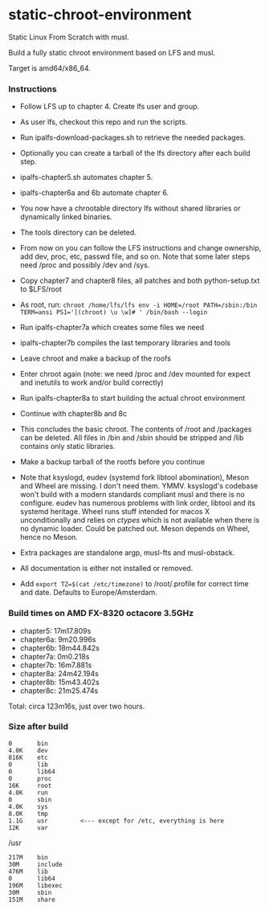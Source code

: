 # static-chroot-environment

Static Linux From Scratch with musl.  

Build a fully static chroot environment based on LFS and musl.  

Target is amd64/x86_64.  

### Instructions

* Follow LFS up to chapter 4. Create lfs user and group.
* As user lfs, checkout this repo and run the scripts.
* Run ipalfs-download-packages.sh to retrieve the needed packages.
* Optionally you can create a tarball of the lfs directory after each build step.
* ipalfs-chapter5.sh automates chapter 5.
* ipalfs-chapter6a and 6b automate chapter 6.
* You now have a chrootable directory lfs without shared libraries or dynamically linked binaries.
* The tools directory can be deleted.
* From now on you can follow the LFS instructions and change ownership, add dev, proc, etc, passwd file, and so on. Note that some later steps need /proc and possibly /dev and /sys.
  
* Copy chapter7 and chapter8 files, all patches and both python-setup.txt to $LFS/root
* As root, run: ``chroot /home/lfs/lfs env -i HOME=/root PATH=/sbin:/bin TERM=ansi PS1='[(chroot) \u \w]# ' /bin/bash --login``
* Run ipalfs-chapter7a which creates some files we need
* ipalfs-chapter7b compiles the last temporary libraries and tools
* Leave chroot and make a backup of the roofs
  
* Enter chroot again (note: we need /proc and /dev mounted for expect and inetutils to work and/or build correctly)
* Run ipalfs-chapter8a to start building the actual chroot environment
* Continue with chapter8b and 8c
* This concludes the basic chroot. The contents of /root and /packages can be
deleted. All files in /bin and /sbin should be stripped and /lib contains
only static libraries.
* Make a backup tarball of the rootfs before you continue
* Note that ksyslogd, eudev (systemd fork libtool abomination), Meson and
Wheel are missing. I don't need them. YMMV. ksyslogd's codebase won't build
with a modern standards compliant musl and there is no configure. eudev has
numerous problems with link order, libtool and its systemd heritage. Wheel
runs stuff intended for macos X unconditionally and relies on _ctypes_ which
is not available when there is no dynamic loader. Could be patched out.
Meson depends on Wheel, hence no Meson.
* Extra packages are standalone argp, musl-fts and musl-obstack.
* All documentation is either not installed or removed.
* Add ``export TZ=$(cat /etc/timezone)`` to /root/.profile for correct time
and date. Defaults to Europe/Amsterdam.
  
### Build times on AMD FX-8320 octacore 3.5GHz

* chapter5: 17m17.809s
* chapter6a: 9m20.996s
* chapter6b: 18m44.842s
* chapter7a: 0m0.218s
* chapter7b: 16m7.881s
* chapter8a: 24m42.194s 
* chapter8b: 15m43.402s
* chapter8c: 21m25.474s

Total: circa 123m16s, just over two hours.  

### Size after build

```
0       bin
4.0K    dev
816K    etc
0       lib
0       lib64
0       proc
16K     root
4.0K    run
0       sbin
4.0K    sys
8.0K    tmp
1.1G    usr         <--- except for /etc, everything is here
12K     var
```

/usr
```
217M    bin
30M     include
476M    lib
0       lib64
196M    libexec
30M     sbin
151M    share
```

